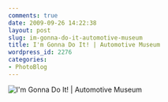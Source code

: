 ```yaml
---
comments: true
date: 2009-09-26 14:22:38
layout: post
slug: im-gonna-do-it-automotive-museum
title: I'm Gonna Do It! | Automotive Museum
wordpress_id: 2276
categories:
- PhotoBlog
---
```


![I'm Gonna Do It! | Automotive Museum](http://ryanfitzer.com/main/wp-content/uploads/2009/09/DSC_0011.jpg)
